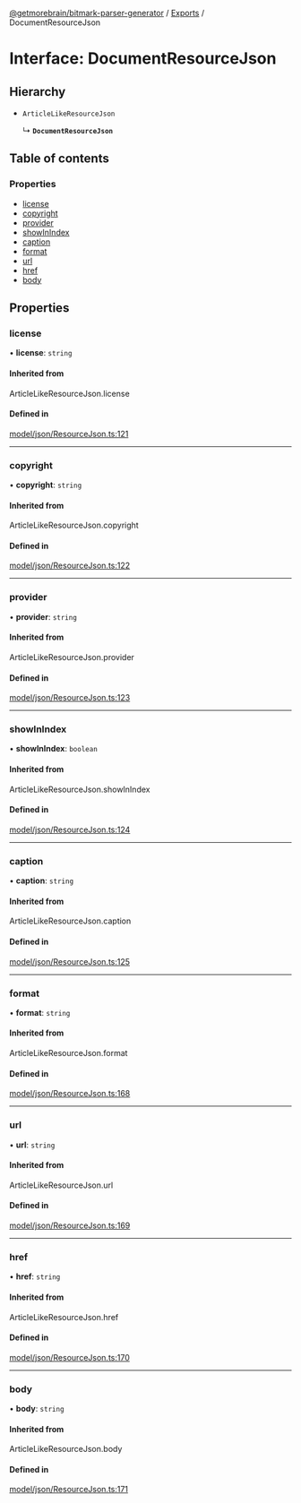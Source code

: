 [@getmorebrain/bitmark-parser-generator](../API.md) / [Exports](../modules.md) / DocumentResourceJson

# Interface: DocumentResourceJson

## Hierarchy

- `ArticleLikeResourceJson`

  ↳ **`DocumentResourceJson`**

## Table of contents

### Properties

- [license](DocumentResourceJson.md#license)
- [copyright](DocumentResourceJson.md#copyright)
- [provider](DocumentResourceJson.md#provider)
- [showInIndex](DocumentResourceJson.md#showInIndex)
- [caption](DocumentResourceJson.md#caption)
- [format](DocumentResourceJson.md#format)
- [url](DocumentResourceJson.md#url)
- [href](DocumentResourceJson.md#href)
- [body](DocumentResourceJson.md#body)

## Properties

### license

• **license**: `string`

#### Inherited from

ArticleLikeResourceJson.license

#### Defined in

[model/json/ResourceJson.ts:121](https://github.com/getMoreBrain/bitmark-parser-generator/blob/b82d7bf/src/model/json/ResourceJson.ts#L121)

___

### copyright

• **copyright**: `string`

#### Inherited from

ArticleLikeResourceJson.copyright

#### Defined in

[model/json/ResourceJson.ts:122](https://github.com/getMoreBrain/bitmark-parser-generator/blob/b82d7bf/src/model/json/ResourceJson.ts#L122)

___

### provider

• **provider**: `string`

#### Inherited from

ArticleLikeResourceJson.provider

#### Defined in

[model/json/ResourceJson.ts:123](https://github.com/getMoreBrain/bitmark-parser-generator/blob/b82d7bf/src/model/json/ResourceJson.ts#L123)

___

### showInIndex

• **showInIndex**: `boolean`

#### Inherited from

ArticleLikeResourceJson.showInIndex

#### Defined in

[model/json/ResourceJson.ts:124](https://github.com/getMoreBrain/bitmark-parser-generator/blob/b82d7bf/src/model/json/ResourceJson.ts#L124)

___

### caption

• **caption**: `string`

#### Inherited from

ArticleLikeResourceJson.caption

#### Defined in

[model/json/ResourceJson.ts:125](https://github.com/getMoreBrain/bitmark-parser-generator/blob/b82d7bf/src/model/json/ResourceJson.ts#L125)

___

### format

• **format**: `string`

#### Inherited from

ArticleLikeResourceJson.format

#### Defined in

[model/json/ResourceJson.ts:168](https://github.com/getMoreBrain/bitmark-parser-generator/blob/b82d7bf/src/model/json/ResourceJson.ts#L168)

___

### url

• **url**: `string`

#### Inherited from

ArticleLikeResourceJson.url

#### Defined in

[model/json/ResourceJson.ts:169](https://github.com/getMoreBrain/bitmark-parser-generator/blob/b82d7bf/src/model/json/ResourceJson.ts#L169)

___

### href

• **href**: `string`

#### Inherited from

ArticleLikeResourceJson.href

#### Defined in

[model/json/ResourceJson.ts:170](https://github.com/getMoreBrain/bitmark-parser-generator/blob/b82d7bf/src/model/json/ResourceJson.ts#L170)

___

### body

• **body**: `string`

#### Inherited from

ArticleLikeResourceJson.body

#### Defined in

[model/json/ResourceJson.ts:171](https://github.com/getMoreBrain/bitmark-parser-generator/blob/b82d7bf/src/model/json/ResourceJson.ts#L171)
